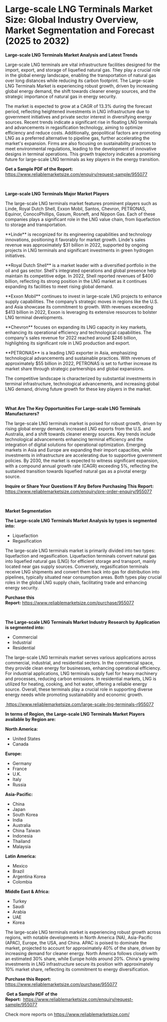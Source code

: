 <p><h1>Large-scale LNG Terminals Market Size: Global Industry Overview, Market Segmentation and Forecast (2025 to 2032)</h1></p><p><strong>Large-scale LNG Terminals Market Analysis and Latest Trends</strong></p>
<p><p>Large-scale LNG terminals are vital infrastructure facilities designed for the import, export, and storage of liquefied natural gas. They play a crucial role in the global energy landscape, enabling the transportation of natural gas over long distances while reducing its carbon footprint. The Large-scale LNG Terminals Market is experiencing robust growth, driven by increasing global energy demand, the shift towards cleaner energy sources, and the strategic importance of natural gas in energy security.</p><p>The market is expected to grow at a CAGR of 13.3% during the forecast period, reflecting heightened investments in LNG infrastructure due to government initiatives and private sector interest in diversifying energy sources. Recent trends indicate a significant rise in floating LNG terminals and advancements in regasification technology, aiming to optimize efficiency and reduce costs. Additionally, geopolitical factors are promoting LNG as a preferred alternative to pipeline gas, further accelerating the market's expansion. Firms are also focusing on sustainability practices to meet environmental regulations, leading to the development of innovative designs in terminal operations. This growth trajectory indicates a promising future for large-scale LNG terminals as key players in the energy transition.</p></p>
<p><strong>Get a Sample PDF of the Report:&nbsp;</strong> <a href="https://www.reliablemarketsize.com/enquiry/request-sample/955077?utm_campaign=3175&utm_medium=2&utm_source=Github&utm_content=ia&utm_term=21032025&utm_id=large-scale-lng-terminals">https://www.reliablemarketsize.com/enquiry/request-sample/955077</a></p>
<p>&nbsp;</p>
<p><strong>Large-scale LNG Terminals Major Market Players</strong></p>
<p><p>The large-scale LNG terminals market features prominent players such as Linde, Royal Dutch Shell, Exxon Mobil, Santos, Chevron, PETRONAS, Equinor, ConocoPhillips, Gasum, Rosneft, and Nippon Gas. Each of these companies plays a significant role in the LNG value chain, from liquefaction to storage and transportation.</p><p>**Linde** is recognized for its engineering capabilities and technology innovations, positioning it favorably for market growth. Linde's sales revenue was approximately $31 billion in 2022, supported by ongoing projects in LNG terminals and significant investments in green hydrogen initiatives.</p><p>**Royal Dutch Shell** is a market leader with a diversified portfolio in the oil and gas sector. Shell's integrated operations and global presence help maintain its competitive edge. In 2022, Shell reported revenues of $400 billion, reflecting its strong position in the LNG market as it continues expanding its facilities to meet rising global demand.</p><p>**Exxon Mobil** continues to invest in large-scale LNG projects to enhance supply capabilities. The company’s strategic moves in regions like the U.S. and Asia showcase its commitment to growth. With revenues exceeding $413 billion in 2022, Exxon is leveraging its extensive resources to bolster LNG terminal developments.</p><p>**Chevron** focuses on expanding its LNG capacity in key markets, enhancing its operational efficiency and technological capabilities. The company's sales revenue for 2022 reached around $246 billion, highlighting its significant role in LNG production and export.</p><p>**PETRONAS** is a leading LNG exporter in Asia, emphasizing technological advancements and sustainable practices. With revenues of approximately $55 billion in 2022, PETRONAS is set to further increase its market share through strategic partnerships and global expansions.</p><p>The competitive landscape is characterized by substantial investments in terminal infrastructure, technological advancements, and increasing global LNG demand, driving future growth for these key players in the market.</p></p>
<p>&nbsp;</p>
<p><strong>What Are The Key Opportunities For Large-scale LNG Terminals Manufacturers?</strong></p>
<p><p>The large-scale LNG terminals market is poised for robust growth, driven by rising global energy demand, increased LNG exports from the U.S. and Australia, and a shift towards cleaner energy sources. Key trends include technological advancements enhancing terminal efficiency and the integration of digital solutions for operational optimization. Emerging markets in Asia and Europe are expanding their import capacities, while investments in infrastructure are accelerating due to supportive government policies. By 2030, the market is expected to witness significant expansion, with a compound annual growth rate (CAGR) exceeding 5%, reflecting the sustained transition towards liquefied natural gas as a pivotal energy source.</p></p>
<p><strong>Inquire or Share Your Questions If Any Before Purchasing This Report:</strong> <a href="https://www.reliablemarketsize.com/enquiry/pre-order-enquiry/955077?utm_campaign=3175&utm_medium=2&utm_source=Github&utm_content=ia&utm_term=21032025&utm_id=large-scale-lng-terminals">https://www.reliablemarketsize.com/enquiry/pre-order-enquiry/955077</a></p>
<p>&nbsp;</p>
<p><strong>Market Segmentation</strong></p>
<p><strong>The Large-scale LNG Terminals Market Analysis by types is segmented into:</strong></p>
<p><ul><li>Liquefaction</li><li>Regasification</li></ul></p>
<p><p>The large-scale LNG terminals market is primarily divided into two types: liquefaction and regasification. Liquefaction terminals convert natural gas into liquefied natural gas (LNG) for efficient storage and transport, mainly located near gas supply sources. Conversely, regasification terminals receive LNG shipments and convert them back into gas for distribution into pipelines, typically situated near consumption areas. Both types play crucial roles in the global LNG supply chain, facilitating trade and enhancing energy security.</p></p>
<p><strong>Purchase this Report:&nbsp;</strong><a href="https://www.reliablemarketsize.com/purchase/955077?utm_campaign=3175&utm_medium=2&utm_source=Github&utm_content=ia&utm_term=21032025&utm_id=large-scale-lng-terminals">https://www.reliablemarketsize.com/purchase/955077</a></p>
<p>&nbsp;</p>
<p><strong>The Large-scale LNG Terminals Market Industry Research by Application is segmented into:</strong></p>
<p><ul><li>Commercial</li><li>Industrial</li><li>Residential</li></ul></p>
<p><p>The large-scale LNG terminals market serves various applications across commercial, industrial, and residential sectors. In the commercial space, they provide clean energy for businesses, enhancing operational efficiency. For industrial applications, LNG terminals supply fuel for heavy machinery and processes, reducing carbon emissions. In residential markets, LNG is utilized for heating, cooking, and hot water, offering a reliable energy source. Overall, these terminals play a crucial role in supporting diverse energy needs while promoting sustainability and economic growth.</p></p>
<p><a href="https://www.reliablemarketsize.com/large-scale-lng-terminals-r955077?utm_campaign=3175&utm_medium=2&utm_source=Github&utm_content=ia&utm_term=21032025&utm_id=large-scale-lng-terminals">&nbsp;https://www.reliablemarketsize.com/large-scale-lng-terminals-r955077</a></p>
<p><strong>In terms of Region, the Large-scale LNG Terminals Market Players available by Region are:</strong></p>
<p>
    <p> <strong> North America: </strong>
        <ul>
            <li>United States</li>
            <li>Canada</li>
        </ul>
        </p> 
    <p> <strong> Europe: </strong>
        <ul>
            <li>Germany</li>
            <li>France</li>
            <li>U.K.</li>
            <li>Italy</li>
            <li>Russia</li>
        </ul>
        </p> 
    <p> <strong> Asia-Pacific: </strong>
        <ul>
            <li>China</li>
            <li>Japan</li>
            <li>South Korea</li>
            <li>India</li>
            <li>Australia</li>
            <li>China Taiwan</li>
            <li>Indonesia</li>
            <li>Thailand</li>
            <li>Malaysia</li>
        </ul>
        </p> 
    <p> <strong> Latin America: </strong>
        <ul>
            <li>Mexico</li>
            <li>Brazil</li>
            <li>Argentina Korea</li>
            <li>Colombia</li>
        </ul>
        </p> 
    <p> <strong> Middle East & Africa: </strong>
        <ul>
            <li>Turkey</li>
            <li>Saudi</li>
            <li>Arabia</li>
            <li>UAE</li>
            <li>Korea</li>
        </ul>
    </p>
    </p>
<p><p>The large-scale LNG terminals market is experiencing robust growth across regions, with notable developments in North America (NA), Asia-Pacific (APAC), Europe, the USA, and China. APAC is poised to dominate the market, projected to account for approximately 40% of the share, driven by increasing demand for cleaner energy. North America follows closely with an estimated 30% share, while Europe holds around 20%. China's growing investments in LNG infrastructure secure its position with approximately 10% market share, reflecting its commitment to energy diversification.</p></p>
<p><strong>Purchase this Report: </strong><a href="https://www.reliablemarketsize.com/purchase/955077?utm_campaign=3175&utm_medium=2&utm_source=Github&utm_content=ia&utm_term=21032025&utm_id=large-scale-lng-terminals">https://www.reliablemarketsize.com/purchase/955077</a></p>
<p>&nbsp;<strong>Get a Sample PDF of the Report:&nbsp;&nbsp;</strong><a href="https://www.reliablemarketsize.com/enquiry/request-sample/955077?utm_campaign=3175&utm_medium=2&utm_source=Github&utm_content=ia&utm_term=21032025&utm_id=large-scale-lng-terminals">https://www.reliablemarketsize.com/enquiry/request-sample/955077</a></p>
<p><strong></strong></p>
<p>Check more reports on <a href="https://www.reliablemarketsize.com/?utm_campaign=3175&utm_medium=2&utm_source=Github&utm_content=ia&utm_term=21032025&utm_id=large-scale-lng-terminals">https://www.reliablemarketsize.com/</a></p>